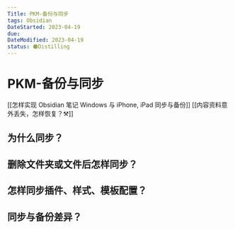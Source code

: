 ```yaml
---
Title: PKM-备份与同步
tags: Obsidian
DateStarted: 2023-04-19
due:
DateModified: 2023-04-19
status: 🟠Distilling
---
```


# PKM-备份与同步

[[怎样实现 Obsidian 笔记 Windows 与 iPhone, iPad 同步与备份]]
[[内容资料意外丢失，怎样恢复？⚒️]]

## 为什么同步？

## 删除文件夹或文件后怎样同步？

## 怎样同步插件、样式、模板配置？

## 同步与备份差异？
